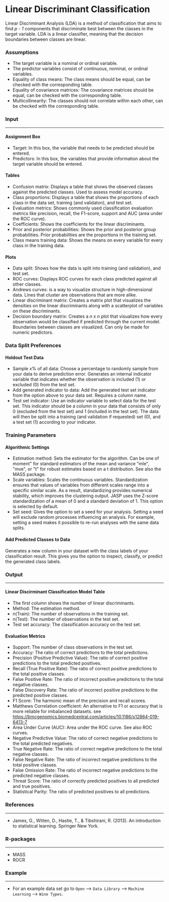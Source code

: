Linear Discriminant Classification
==========================

Linear Discriminant Analysis (LDA) is a method of classification that aims to find *p - 1* components that discriminate best between the classes in the target variable. LDA is a linear classifier, meaning that the decision boundaries between classes are linear.

### Assumptions
- The target variable is a nominal or ordinal variable.
- The predictor variables consist of continuous, nominal, or ordinal variables.
- Equality of class means: The class means should be equal, can be checked with the corresponding table.
- Equality of covariance matrices: The covariance matrices should be equal, can be checked with the corresponding table.
- Multicollinearity: The classes should not correlate within each other, can be checked with the corresponding table.

### Input 
-------
#### Assignment Box 
- Target: In this box, the variable that needs to be predicted should be entered. 
- Predictors: In this box, the variables that provide information about the target variable should be entered. 

#### Tables  
- Confusion matrix: Displays a table that shows the observed classes against the predicted classes. Used to assess model accuracy.
- Class proportions: Displays a table that shows the proportions of each class in the data set, training (and validaton), and test set.
- Evaluation metrics: Shows commonly used classification evaluation metrics like precision, recall, the F1-score, support and AUC (area under the ROC curve).
- Coefficients: Shows the coefficients for the linear discriminants. 
- Prior and posterior probabilities: Shows the prior and posterior group probabilities. Prior probabilities are the proportions in the training set.
- Class means training data: Shows the means on every variable for every class in the training data.

#### Plots
- Data split: Shows how the data is split into training (and validation), and test set.
- ROC curves: Displays ROC curves for each class predicted against all other classes.
- Andrews curves: is a way to visualize structure in high-dimensional data. Lines that cluster are observations that are more alike. 
- Linear discriminant matrix: Creates a matrix plot that visualizes the densities on the linear discriminants along with a scatterplot of variables on these discriminants.
- Decision boundary matrix: Creates a *n* x *n* plot that visualizes how every observation would be classified if predicted through the current model. Boundaries between classes are visualized. Can only be made for numeric predictors.

### Data Split Preferences
#### Holdout Test Data
- Sample *x*% of all data: Choose a percentage to randomly sample from your data to derive prediction error. Generates an internal indicator variable that indicates whether the observation is included (1) or excluded (0) from the test set.
- Add generated indicator to data: Add the generated test set indicator from the option above to your data set. Requires a column name.
- Test set indicator: Use an indicator variable to select data for the test set. This indicator should be a column in your data that consists of only 0 (excluded from the test set) and 1 (included in the test set). The data will then be split into a training (and validation if requested) set (0), and a test set (1) according to your indicator.

### Training Parameters 
#### Algorithmic Settings
- Estimation method: Sets the estimator for the algorithm. Can be one of moment" for standard estimators of the mean and variance "mle", "mve", or "t" for robust estimates based on a t distribution. See also the MASS package.
- Scale variables: Scales the continuous variables. Standardization ensures that values of variables from different scales range into a specific similar scale. As a result, standardizing provides numerical stability, which improves the clustering output. JASP uses the Z-score standardization of a mean of 0 and a standard deviation of 1. This option is selected by default.
- Set seed: Gives the option to set a seed for your analysis. Setting a seed will exclude random processes influencing an analysis. For example, setting a seed makes it possible to re-run analyses with the same data splits.

#### Add Predicted Classes to Data
Generates a new column in your dataset with the class labels of your classification result. This gives you the option to inspect, classify, or predict the generated class labels.

### Output
-------

#### Linear Discirminant Classification Model Table
- The first column shows the number of linear discriminants.
- Method: The estimation method.
- n(Train): The number of observations in the training set.
- n(Test): The number of observations in the test set.
- Test set accuracy: The classification accuracy on the test set.

#### Evaluation Metrics
- Support: The number of class observations in the test set.
- Accuracy: The ratio of correct predictions to the total predictions.
- Precision (Positive Predictive Value): The ratio of correct positive predictions to the total predicted positives.
- Recall (True Positive Rate): The ratio of correct positive predictions to the total positive classes.
- False Positive Rate: The ratio of incorrect positive predictions to the total negative classes.
- False Discovery Rate: The ratio of incorrect positive predictions to the predicted positive classes.
- F1 Score: The harmonic mean of the precision and recall scores.
- Matthews Correlation coefficient: An alternative to F1 or accuracy that is more reliable for imbalanced datasets.
	see https://bmcgenomics.biomedcentral.com/articles/10.1186/s12864-019-6413-7
- Area Under Curve (AUC): Area under the ROC curve. See also ROC curves.
- Negative Predictive Value: The ratio of correct negative predictions to the total predicted negatives.
- True Negative Rate: The ratio of correct negative predictions to the total negative classes.
- False Negative Rate: The ratio of incorrect negative predictions to the total positive classes.
- False Omission Rate: The ratio of incorrect negative predictions to the predicted negative classes.
- Threat Score: The ratio of correctly predicted positives to all predicted and true positives.
- Statistical Parity: The ratio of predicted positives to all predictions.

### References
-------
- James, G., Witten, D., Hastie, T., & Tibshirani, R. (2013). An introduction to statistical learning. Springer New York.

### R-packages 
--- 
- MASS
- ROCR

### Example 
---
- For an example data set go to `Open` --> `Data Library` --> `Machine Learning` --> `Wine Types`.
